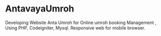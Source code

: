 # AntavayaUmroh
Developing Website Anta Umroh for Online umroh booking Management , Using PHP, Codeigniter, Mysql. Responsive web for mobile browser.
